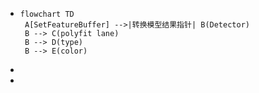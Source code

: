 - ```mermaind
  flowchart TD
   A[SetFeatureBuffer] -->|转换模型结果指针| B(Detector)
   B --> C(polyfit lane)
   B --> D(type)
   B --> E(color)
  ```
-
-